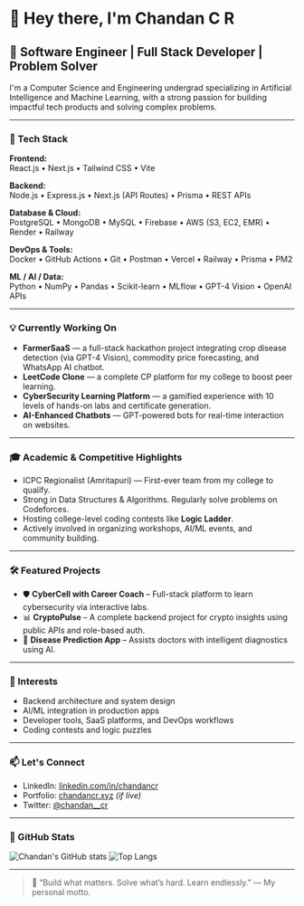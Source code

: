# 👋 Hey there, I'm Chandan C R

## 🚀 Software Engineer | Full Stack Developer | Problem Solver

I'm a Computer Science and Engineering undergrad specializing in Artificial Intelligence and Machine Learning, with a strong passion for building impactful tech products and solving complex problems.

---

### 🔧 Tech Stack

**Frontend:**  
React.js • Next.js • Tailwind CSS • Vite

**Backend:**  
Node.js • Express.js • Next.js (API Routes) • Prisma • REST APIs

**Database & Cloud:**  
PostgreSQL • MongoDB • MySQL • Firebase • AWS (S3, EC2, EMR) • Render • Railway

**DevOps & Tools:**  
Docker • GitHub Actions • Git • Postman • Vercel • Railway • Prisma • PM2

**ML / AI / Data:**  
Python • NumPy • Pandas • Scikit-learn • MLflow • GPT-4 Vision • OpenAI APIs

---

### 💡 Currently Working On

- **FarmerSaaS** — a full-stack hackathon project integrating crop disease detection (via GPT-4 Vision), commodity price forecasting, and WhatsApp AI chatbot.
- **LeetCode Clone** — a complete CP platform for my college to boost peer learning.
- **CyberSecurity Learning Platform** — a gamified experience with 10 levels of hands-on labs and certificate generation.
- **AI-Enhanced Chatbots** — GPT-powered bots for real-time interaction on websites.

---

### 🎓 Academic & Competitive Highlights

- ICPC Regionalist (Amritapuri) — First-ever team from my college to qualify.
- Strong in Data Structures & Algorithms. Regularly solve problems on Codeforces.
- Hosting college-level coding contests like **Logic Ladder**.
- Actively involved in organizing workshops, AI/ML events, and community building.

---

### 🛠️ Featured Projects

- 🛡️ **CyberCell with Career Coach** – Full-stack platform to learn cybersecurity via interactive labs.
- 📊 **CryptoPulse** – A complete backend project for crypto insights using public APIs and role-based auth.
- 🤖 **Disease Prediction App** – Assists doctors with intelligent diagnostics using AI.

---

### 🧠 Interests

- Backend architecture and system design  
- AI/ML integration in production apps  
- Developer tools, SaaS platforms, and DevOps workflows  
- Coding contests and logic puzzles

---

### 📫 Let's Connect

- LinkedIn: [linkedin.com/in/chandancr](https://www.linkedin.com/in/chandancr/)
- Portfolio: [chandancr.xyz](https://chandancr.xyz) *(if live)*
- Twitter: [@chandan__cr](https://twitter.com/chandan__cr)

---

### 📌 GitHub Stats

![Chandan's GitHub stats](https://github-readme-stats.vercel.app/api?username=chandancr&show_icons=true&theme=default)
![Top Langs](https://github-readme-stats.vercel.app/api/top-langs/?username=chandancr&layout=compact)

---

> 🧠 “Build what matters. Solve what’s hard. Learn endlessly.” — My personal motto.



<!--
**ViSiOnOp19cr/ViSiOnOp19cr** is a ✨ _special_ ✨ repository because its `README.md` (this file) appears on your GitHub profile.

Here are some ideas to get you started:

- 🔭 I’m currently working on ...
- 🌱 I’m currently learning ...
- 👯 I’m looking to collaborate on ...
- 🤔 I’m looking for help with ...
- 💬 Ask me about ...
- 📫 How to reach me: ...
- 😄 Pronouns: ...
- ⚡ Fun fact: ...
-->
